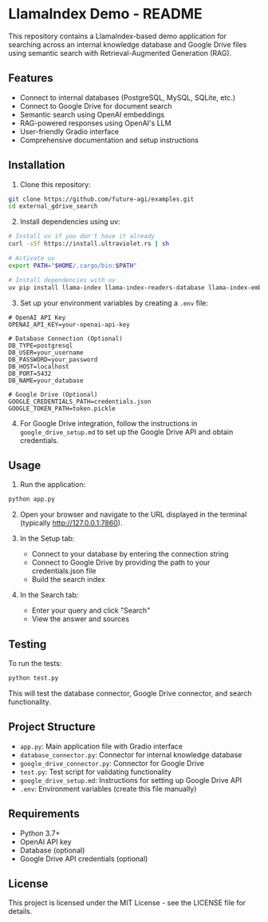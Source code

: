 # LlamaIndex Demo - README

This repository contains a LlamaIndex-based demo application for searching across an internal knowledge database and Google Drive files using semantic search with Retrieval-Augmented Generation (RAG).

## Features

- Connect to internal databases (PostgreSQL, MySQL, SQLite, etc.)
- Connect to Google Drive for document search
- Semantic search using OpenAI embeddings
- RAG-powered responses using OpenAI's LLM
- User-friendly Gradio interface
- Comprehensive documentation and setup instructions

## Installation

1. Clone this repository:
```bash
git clone https://github.com/future-agi/examples.git
cd external_gdrive_search
```

2. Install dependencies using uv:
```bash
# Install uv if you don't have it already
curl -sSf https://install.ultraviolet.rs | sh

# Activate uv
export PATH="$HOME/.cargo/bin:$PATH"

# Install dependencies with uv
uv pip install llama-index llama-index-readers-database llama-index-embeddings-openai llama-index-llms-openai gradio python-dotenv sqlalchemy psycopg2-binary pymysql google-api-python-client google-auth-httplib2 google-auth-oauthlib traceAI-llamaindex futureAGI
```

3. Set up your environment variables by creating a `.env` file:
```
# OpenAI API Key
OPENAI_API_KEY=your-openai-api-key

# Database Connection (Optional)
DB_TYPE=postgresql
DB_USER=your_username
DB_PASSWORD=your_password
DB_HOST=localhost
DB_PORT=5432
DB_NAME=your_database

# Google Drive (Optional)
GOOGLE_CREDENTIALS_PATH=credentials.json
GOOGLE_TOKEN_PATH=token.pickle
```

4. For Google Drive integration, follow the instructions in `google_drive_setup.md` to set up the Google Drive API and obtain credentials.

## Usage

1. Run the application:
```bash
python app.py
```

2. Open your browser and navigate to the URL displayed in the terminal (typically http://127.0.0.1:7860).

3. In the Setup tab:
   - Connect to your database by entering the connection string
   - Connect to Google Drive by providing the path to your credentials.json file
   - Build the search index

4. In the Search tab:
   - Enter your query and click "Search"
   - View the answer and sources

## Testing

To run the tests:
```bash
python test.py
```

This will test the database connector, Google Drive connector, and search functionality.

## Project Structure

- `app.py`: Main application file with Gradio interface
- `database_connector.py`: Connector for internal knowledge database
- `google_drive_connector.py`: Connector for Google Drive
- `test.py`: Test script for validating functionality
- `google_drive_setup.md`: Instructions for setting up Google Drive API
- `.env`: Environment variables (create this file manually)

## Requirements

- Python 3.7+
- OpenAI API key
- Database (optional)
- Google Drive API credentials (optional)

## License

This project is licensed under the MIT License - see the LICENSE file for details.
